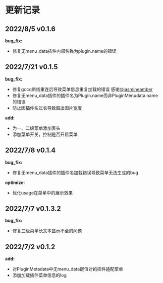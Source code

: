 # 更新记录

## 2022/8/5 v0.1.6

**bug_fix:**

- 修复无menu_data插件内部名称为plugin.name的错误

## 2022/7/21 v0.1.5

**bug_fix:**

- 修复gocq断线重连后导致菜单信息重复加载的错误  感谢[@jasmineamber](https://github.com/jasmineamber)
- 修复无menu_data插件的插件名为Plugin.name而非PluginMenudata.name的错误
- 防止因插件名过长导致超出图片宽度

**add:**

- 为一、二级菜单添加表头
- 添加菜单开关，控制是否开启菜单

## 2022/7/8  v0.1.4

**bug_fix:**

- 修复无menu_data插件的插件名加载错误导致菜单无法生成的bug

**optimize:**

- 优化usage在菜单中的展示效果

## 2022/7/7  v0.1.3.2

**bug_fix:**

- 修复三级菜单长文本显示不全的问题

## 2022/7/2  v0.1.2

**add:**

- 对PluginMetadata中无menu_data键值对的插件适配菜单
- 添加加载插件菜单信息的log
